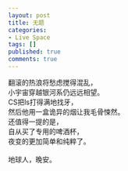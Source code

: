 ```yaml
---
layout: post
title: 无题
categories:
- Live Space
tags: []
published: true
comments: true
---
```

<p>翻滚的热浪将愁虑搅得混乱，<br />
小宇宙穿越银河系仍远远相望。<br />
CS把ls打得满地找牙，<br />
然后他用一盒诡异的烟让我毛骨悚然。<br />
还值得一提的是，<br />
自从买了专用的啤酒杯，<br />
夜变的更加简单和纯粹了。<br />
<br />
地球人，晚安。</p>
